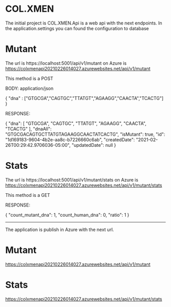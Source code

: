 # COL.XMEN

The initial project is COL.XMEN.Api is a web api with the next endpoints. In the application.settings you can found the configuration to database

# Mutant

The url is https://localhost:5001/api/v1/mutant on Azure is https://colxmenapi20210226014027.azurewebsites.net/api/v1/mutant


This method is a POST 

BODY:  application/json

{
    "dna" : ["GTGCGA","CAGTGC","TTATGT","AGAAGG","CAACTA","TCACTG"]
}

RESPONSE:

{
    "dna": [
        "GTGCGA",
        "CAGTGC",
        "TTATGT",
        "AGAAGG",
        "CAACTA",
        "TCACTG"
    ],
    "dnaAll": "GTGCGACAGTGCTTATGTAGAAGGCAACTATCACTG",
    "isMutant": true,
    "id": "1d169183-9604-4b2e-aa8c-b7226660c6ab",
    "createdDate": "2021-02-26T00:29:42.9706036-05:00",
    "updatedDate": null
}


# Stats

The url is https://localhost:5001/api/v1/mutant/stats on Azure is https://colxmenapi20210226014027.azurewebsites.net/api/v1/mutant/stats

This method is a GET

RESPONSE:

{
    "count_mutant_dna": 1,
    "count_human_dna": 0,
    "ratio": 1
}
_____________________________


The application is publish in Azure with the next url.

# Mutant
https://colxmenapi20210226014027.azurewebsites.net/api/v1/mutant


# Stats
https://colxmenapi20210226014027.azurewebsites.net/api/v1/mutant/stats